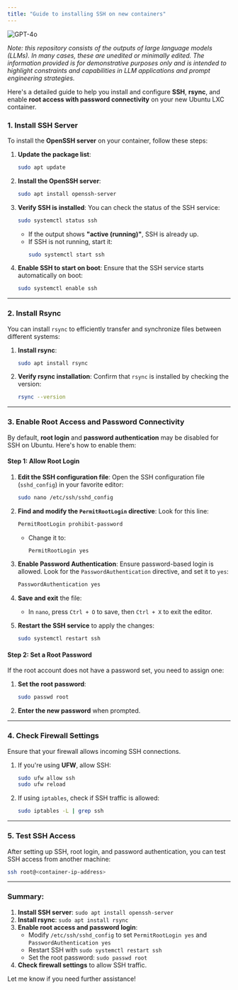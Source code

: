 ```yaml
---
title: "Guide to installing SSH on new containers"
---
```

![GPT-4o](https://img.shields.io/badge/GPT--4o-3333FF?style=for-the-badge&logo=openai&logoColor=white)



*Note: this repository consists of the outputs of large language models (LLMs). In many cases, these are unedited or minimally edited. The information provided is for demonstrative purposes only and is intended to highlight constraints and capabilities in LLM applications and prompt engineering strategies.*


Here's a detailed guide to help you install and configure **SSH**, **rsync**, and enable **root access with password connectivity** on your new Ubuntu LXC container.

### **1. Install SSH Server**

To install the **OpenSSH server** on your container, follow these steps:

1. **Update the package list**:
   ```bash
   sudo apt update
   ```

2. **Install the OpenSSH server**:
   ```bash
   sudo apt install openssh-server
   ```

3. **Verify SSH is installed**:
   You can check the status of the SSH service:
   ```bash
   sudo systemctl status ssh
   ```
   - If the output shows **"active (running)"**, SSH is already up.
   - If SSH is not running, start it:
     ```bash
     sudo systemctl start ssh
     ```

4. **Enable SSH to start on boot**:
   Ensure that the SSH service starts automatically on boot:
   ```bash
   sudo systemctl enable ssh
   ```

---

### **2. Install Rsync**

You can install `rsync` to efficiently transfer and synchronize files between different systems:

1. **Install rsync**:
   ```bash
   sudo apt install rsync
   ```

2. **Verify rsync installation**:
   Confirm that `rsync` is installed by checking the version:
   ```bash
   rsync --version
   ```

---

### **3. Enable Root Access and Password Connectivity**

By default, **root login** and **password authentication** may be disabled for SSH on Ubuntu. Here's how to enable them:

#### **Step 1: Allow Root Login**

1. **Edit the SSH configuration file**:
   Open the SSH configuration file (`sshd_config`) in your favorite editor:
   ```bash
   sudo nano /etc/ssh/sshd_config
   ```

2. **Find and modify the `PermitRootLogin` directive**:
   Look for this line:
   ```bash
   PermitRootLogin prohibit-password
   ```
   - Change it to:
     ```bash
     PermitRootLogin yes
     ```

3. **Enable Password Authentication**:
   Ensure password-based login is allowed. Look for the `PasswordAuthentication` directive, and set it to `yes`:
   ```bash
   PasswordAuthentication yes
   ```

4. **Save and exit** the file:
   - In `nano`, press `Ctrl + O` to save, then `Ctrl + X` to exit the editor.

5. **Restart the SSH service** to apply the changes:
   ```bash
   sudo systemctl restart ssh
   ```

#### **Step 2: Set a Root Password**

If the root account does not have a password set, you need to assign one:

1. **Set the root password**:
   ```bash
   sudo passwd root
   ```

2. **Enter the new password** when prompted.

---

### **4. Check Firewall Settings**

Ensure that your firewall allows incoming SSH connections.

1. If you're using **UFW**, allow SSH:
   ```bash
   sudo ufw allow ssh
   sudo ufw reload
   ```

2. If using `iptables`, check if SSH traffic is allowed:
   ```bash
   sudo iptables -L | grep ssh
   ```

---

### **5. Test SSH Access**

After setting up SSH, root login, and password authentication, you can test SSH access from another machine:

```bash
ssh root@<container-ip-address>
```

---

### Summary:

1. **Install SSH server**: `sudo apt install openssh-server`
2. **Install rsync**: `sudo apt install rsync`
3. **Enable root access and password login**:
   - Modify `/etc/ssh/sshd_config` to set `PermitRootLogin yes` and `PasswordAuthentication yes`
   - Restart SSH with `sudo systemctl restart ssh`
   - Set the root password: `sudo passwd root`
4. **Check firewall settings** to allow SSH traffic.

Let me know if you need further assistance!